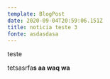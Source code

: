 ```yaml
---
template: BlogPost
date: 2020-09-04T20:59:06.151Z
title: noticia teste 3
fonte: asdasdasa
---
```

teste



tetsasrfa**s aa waq wa**
